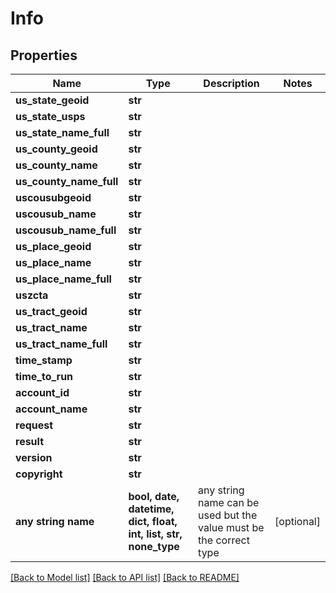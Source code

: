 # Info


## Properties
Name | Type | Description | Notes
------------ | ------------- | ------------- | -------------
**us_state_geoid** | **str** |  | 
**us_state_usps** | **str** |  | 
**us_state_name_full** | **str** |  | 
**us_county_geoid** | **str** |  | 
**us_county_name** | **str** |  | 
**us_county_name_full** | **str** |  | 
**uscousubgeoid** | **str** |  | 
**uscousub_name** | **str** |  | 
**uscousub_name_full** | **str** |  | 
**us_place_geoid** | **str** |  | 
**us_place_name** | **str** |  | 
**us_place_name_full** | **str** |  | 
**uszcta** | **str** |  | 
**us_tract_geoid** | **str** |  | 
**us_tract_name** | **str** |  | 
**us_tract_name_full** | **str** |  | 
**time_stamp** | **str** |  | 
**time_to_run** | **str** |  | 
**account_id** | **str** |  | 
**account_name** | **str** |  | 
**request** | **str** |  | 
**result** | **str** |  | 
**version** | **str** |  | 
**copyright** | **str** |  | 
**any string name** | **bool, date, datetime, dict, float, int, list, str, none_type** | any string name can be used but the value must be the correct type | [optional]

[[Back to Model list]](../README.md#documentation-for-models) [[Back to API list]](../README.md#documentation-for-api-endpoints) [[Back to README]](../README.md)


